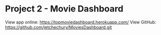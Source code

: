 # Project 2 - Movie Dashboard

View app online: https://topmoviedashboard.herokuapp.com/
View GitHub: https://github.com/jetchechury/MoviesDashboard.git 